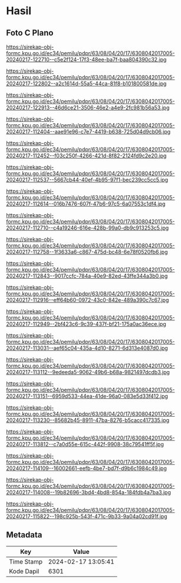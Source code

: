 # Hasil

## Foto C Plano

https://sirekap-obj-formc.kpu.go.id/ec34/pemilu/pdpr/63/08/04/20/17/6308042017005-20240217-122710--c5e2f124-17f3-48ee-ba7f-baa804390c32.jpg

https://sirekap-obj-formc.kpu.go.id/ec34/pemilu/pdpr/63/08/04/20/17/6308042017005-20240217-122802--a2c1614d-55a5-44ca-81f8-b101800581de.jpg

https://sirekap-obj-formc.kpu.go.id/ec34/pemilu/pdpr/63/08/04/20/17/6308042017005-20240217-122913--46d6ce21-3506-46e2-a4e9-2fc981b56a53.jpg

https://sirekap-obj-formc.kpu.go.id/ec34/pemilu/pdpr/63/08/04/20/17/6308042017005-20240217-112404--aae91e96-c7e7-4419-b638-725d04d9cb06.jpg

https://sirekap-obj-formc.kpu.go.id/ec34/pemilu/pdpr/63/08/04/20/17/6308042017005-20240217-112452--f03c250f-4266-421d-8f82-2124fd9c2e20.jpg

https://sirekap-obj-formc.kpu.go.id/ec34/pemilu/pdpr/63/08/04/20/17/6308042017005-20240217-112537--5667cb44-40ef-4b95-97f1-bec239cc5cc5.jpg

https://sirekap-obj-formc.kpu.go.id/ec34/pemilu/pdpr/63/08/04/20/17/6308042017005-20240217-112614--016b7476-607f-47b6-97c5-6a07553c1df4.jpg

https://sirekap-obj-formc.kpu.go.id/ec34/pemilu/pdpr/63/08/04/20/17/6308042017005-20240217-112710--c4a19246-616e-428b-99a0-db9c913253c5.jpg

https://sirekap-obj-formc.kpu.go.id/ec34/pemilu/pdpr/63/08/04/20/17/6308042017005-20240217-112758--1f3633a6-c867-475d-bc48-6e78f0520fb6.jpg

https://sirekap-obj-formc.kpu.go.id/ec34/pemilu/pdpr/63/08/04/20/17/6308042017005-20240217-112843--9017ccfc-784a-40e9-82ed-43ffe344a3b0.jpg

https://sirekap-obj-formc.kpu.go.id/ec34/pemilu/pdpr/63/08/04/20/17/6308042017005-20240217-112916--eff64b60-0972-43c0-842e-489a390c7c67.jpg

https://sirekap-obj-formc.kpu.go.id/ec34/pemilu/pdpr/63/08/04/20/17/6308042017005-20240217-112949--2bf423c6-9c39-437f-bf21-175a0ac36ece.jpg

https://sirekap-obj-formc.kpu.go.id/ec34/pemilu/pdpr/63/08/04/20/17/6308042017005-20240217-113031--aef65c04-435a-4d10-8271-6d313e4087d0.jpg

https://sirekap-obj-formc.kpu.go.id/ec34/pemilu/pdpr/63/08/04/20/17/6308042017005-20240217-113112--9edeeda5-9062-49b6-b68a-9821497dcdb3.jpg

https://sirekap-obj-formc.kpu.go.id/ec34/pemilu/pdpr/63/08/04/20/17/6308042017005-20240217-113151--6959d533-44ea-41de-96a0-083e5d33f412.jpg

https://sirekap-obj-formc.kpu.go.id/ec34/pemilu/pdpr/63/08/04/20/17/6308042017005-20240217-113230--85682b45-8911-47ba-8276-b5cacc417335.jpg

https://sirekap-obj-formc.kpu.go.id/ec34/pemilu/pdpr/63/08/04/20/17/6308042017005-20240217-113812--c7a0d55e-615c-442f-9908-38c79541ff5f.jpg

https://sirekap-obj-formc.kpu.go.id/ec34/pemilu/pdpr/63/08/04/20/17/6308042017005-20240217-114109--16002661-eefb-4be7-bd7f-d9b6c1984c49.jpg

https://sirekap-obj-formc.kpu.go.id/ec34/pemilu/pdpr/63/08/04/20/17/6308042017005-20240217-114008--19b82696-3bd4-4bd8-854a-184fdb4a7ba3.jpg

https://sirekap-obj-formc.kpu.go.id/ec34/pemilu/pdpr/63/08/04/20/17/6308042017005-20240217-115822--198c925b-543f-471c-9b33-9a04a02cd91f.jpg


## Metadata

| Key        | Value               |
| ---------- | ------------------- |
| Time Stamp | 2024-02-17 13:05:41 |
| Kode Dapil | 6301                |



